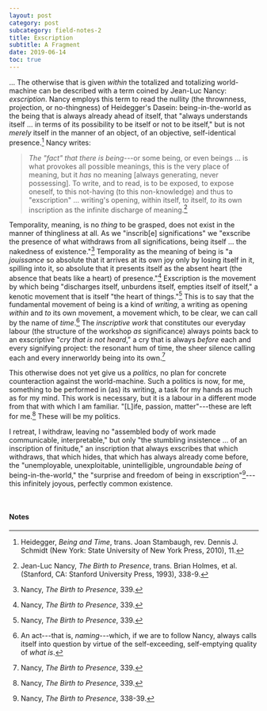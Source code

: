 ```yaml
---
layout: post
category: post
subcategory: field-notes-2
title: Exscription
subtitle: A Fragment
date: 2019-06-14
toc: true
---
```


... The otherwise that is given *within* the totalized and totalizing world-machine can be described with a term coined by Jean-Luc Nancy: *exscription*. Nancy employs this term to read the nullity (the thrownness, projection, or no-thingness) of Heidegger's Dasein: being-in-the-world as the being that is always already ahead of itself, that "always understands itself ... in terms of its possibility to be itself or not to be itself," but is not *merely* itself in the manner of an object, of an objective, self-identical presence.[^1] Nancy writes:

> *The "fact" that there is being*---or some being, or even beings ... is what provokes all possible meanings, this is the very place of meaning, but it *has* no meaning \[always generating, never possessing\]. To write, and to read, is to be exposed, to expose oneself, to this not-having (to this non-knowledge) and thus to "exscription" ... writing's opening, within itself, to itself, *to* its own inscription as the infinite discharge of meaning.[^2]

Temporality, meaning, is no *thing* to be grasped, does not exist in the manner of thingliness at all. As we "inscrib\[e\] significations" we "exscribe the presence of what withdraws from all significations, being itself ... the nakedness of existence."[^3] Temporality as the meaning of being is "a *jouissance* so absolute that it arrives at its own joy only by losing itself in it, spilling into it, so absolute that it presents itself as the absent heart (the absence that beats like a heart) of presence."[^4] Exscription is the movement by which being "discharges itself, unburdens itself, empties itself of itself," a kenotic movement that is itself "the heart of things."[^5] This is to say that the fundamental movement of being is a kind of *writing*, a writing as opening *within* and *to* its own movement, a movement which, to be clear, we can call by the name of *time*.[^6] The *inscriptive work* that constitutes our everyday labour (the structure of the workshop *as* significance) always points back to an exscriptive "*cry that is not heard*," a cry that is always *before* each and every signifying project: the resonant hum of time, the sheer silence calling each and every innerworldy being into its own.[^7]

This otherwise does not yet give us a *politics*, no plan for concrete counteraction against the world-machine. Such a politics is now, for me, something to be performed in (as) its writing, a task for my hands as much as for my mind. This work is necessary, but it is a labour in a different mode from that with which I am familiar. "\[L\]ife, passion, matter"---these are left for me.[^8] These will be my politics.

I retreat, I withdraw, leaving no "assembled body of work made communicable, interpretable," but only "the stumbling insistence ... of an inscription of finitude," an inscription that always exscribes that which withdraws, that which hides, that which has always already come before, the "unemployable, unexploitable, unintelligible, ungroundable *being* of being-in-the-world," the "surprise and freedom of being in exscription"[^9]---this infinitely joyous, perfectly common existence.

<br>

#### Notes

[^1]: Heidegger, *Being and Time*, trans. Joan Stambaugh, rev. Dennis J. Schmidt (New York: State University of New York Press, 2010), 11.

[^2]: Jean-Luc Nancy, *The Birth to Presence*, trans. Brian Holmes, et al. (Stanford, CA: Stanford University Press, 1993), 338-9.

[^3]: Nancy, *The Birth to Presence*, 339.

[^4]: Nancy, *The Birth to Presence*, 339.

[^5]: Nancy, *The Birth to Presence*, 339.

[^6]: An act---that is, *naming*---which, if we are to follow Nancy, always calls itself into question by virtue of the self-exceeding, self-emptying quality of *what is*.

[^7]: Nancy, *The Birth to Presence*, 339.

[^8]: Nancy, *The Birth to Presence*, 339.

[^9]: Nancy, *The Birth to Presence*, 338-39.

